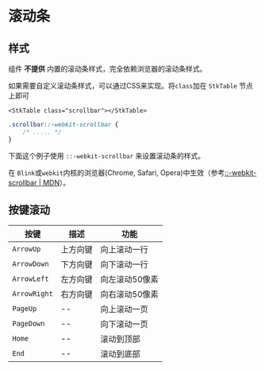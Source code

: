 # 滚动条

## 样式
组件 **不提供** 内置的滚动条样式，完全依赖浏览器的滚动条样式。

如果需要自定义滚动条样式，可以通过CSS来实现。将`class`加在 `StkTable` 节点上即可

```vue
<StkTable class="scrollbar"></StkTable>
```
```css
.scrollbar::-webkit-scrollbar {
    /* ..... */
}
```

下面这个例子使用 `::-webkit-scrollbar` 来设置滚动条的样式。

<demo vue="basic/scrollbar-style/ScrollbarStyle.vue"></demo>

在 `Blink`或`webkit`内核的浏览器(Chrome, Safari, Opera)中生效（参考[::-webkit-scrollbar | MDN](https://developer.mozilla.org/zh-CN/docs/Web/CSS/::-webkit-scrollbar)）。
## 按键滚动

| 按键 | 描述 | 功能 |
| --- | --- | --- |
| `ArrowUp` | 上方向键 | 向上滚动一行 |
| `ArrowDown`| 下方向键 | 向下滚动一行 |
| `ArrowLeft`| 左方向键 | 向左滚动50像素 |
| `ArrowRight`| 右方向键 | 向右滚动50像素 |
| `PageUp`| -- | 向上滚动一页 |
| `PageDown`| -- | 向下滚动一页 |
| `Home`| -- | 滚动到顶部 |
| `End`| -- | 滚动到底部 |
